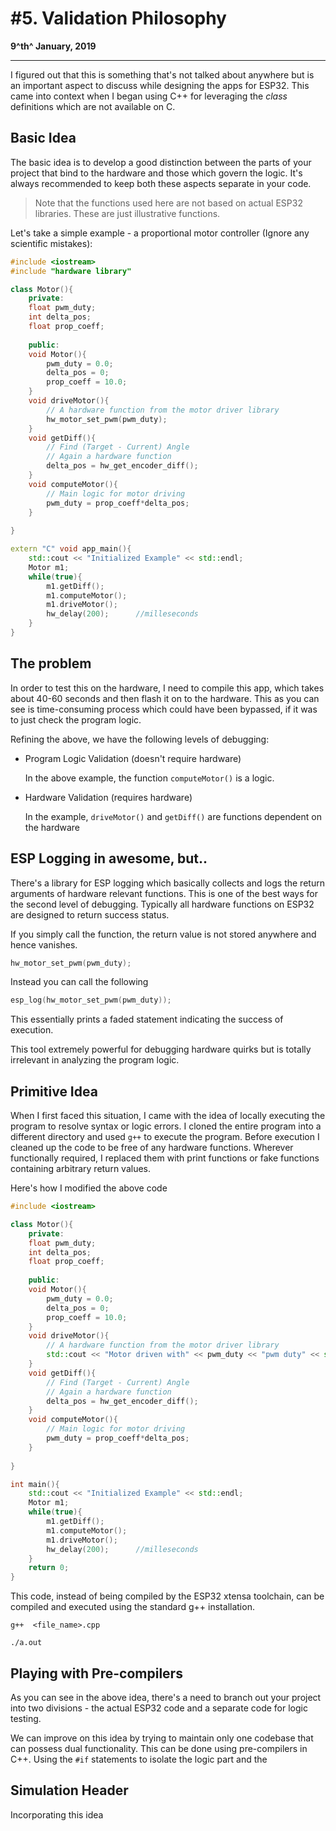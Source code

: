 # #5. Validation Philosophy

**9^th^ January, 2019**

------

I figured out that this is something that's not talked about anywhere but is an important aspect to discuss while designing the apps for ESP32. This came into context when I began using C++ for leveraging the *class* definitions which are not available on C. 

## Basic Idea

The basic idea is to develop a good distinction between the parts of your project that bind to the hardware and those which govern the logic.  It's always recommended to  keep both these aspects separate in your code.

> Note that the functions used here are not based on actual ESP32 libraries. These are just illustrative functions.

Let's take a simple example - a proportional motor controller (Ignore any scientific mistakes):

```c++
#include <iostream>
#include "hardware library"

class Motor(){
    private:
    float pwm_duty;
    int delta_pos;
    float prop_coeff;
    
    public:
    void Motor(){
        pwm_duty = 0.0;
        delta_pos = 0;
        prop_coeff = 10.0;
    }
    void driveMotor(){
        // A hardware function from the motor driver library
        hw_motor_set_pwm(pwm_duty);
    }
    void getDiff(){
        // Find (Target - Current) Angle
        // Again a hardware function
        delta_pos = hw_get_encoder_diff();
    }
    void computeMotor(){
        // Main logic for motor driving
        pwm_duty = prop_coeff*delta_pos;
    }
    
}

extern "C" void app_main(){
    std::cout << "Initialized Example" << std::endl;
    Motor m1;
    while(true){
        m1.getDiff();
        m1.computeMotor();
        m1.driveMotor();
        hw_delay(200);		//milleseconds
    }
}
```

## The problem

In order to test this on the hardware, I need to compile this app, which takes about 40-60 seconds and then flash it on to the hardware. This as you can see is time-consuming process which could have been bypassed, if it was to just check the program logic. 

Refining the above, we have the following levels of debugging:

* Program Logic Validation (doesn't require hardware)

  In the above example, the function `computeMotor()` is a logic.

* Hardware Validation (requires hardware)

  In the example,  `driveMotor()` and `getDiff()` are functions dependent on the hardware

## ESP Logging in awesome, but..

There's a library for ESP logging which basically collects and logs the return arguments of hardware relevant functions. This is one of the best ways for the second level of debugging. Typically all hardware functions on ESP32 are designed to return success status. 

If you simply call the function, the return value is not stored anywhere and hence vanishes.

```c++
hw_motor_set_pwm(pwm_duty);
```

Instead you can call the following

```c++
esp_log(hw_motor_set_pwm(pwm_duty));
```

This essentially prints a faded statement indicating the success of execution. 

This tool extremely powerful for debugging hardware quirks but is totally irrelevant in analyzing the program logic. 

## Primitive Idea

When I first faced this situation, I came with the idea of locally executing the program to resolve syntax or logic errors. I cloned the entire program into a different directory and used `g++` to execute the program. Before execution I cleaned up the code to be free of any hardware functions. Wherever functionally required, I replaced them with print functions or fake functions containing arbitrary return values.

Here's how I modified the above code

```c++
#include <iostream>

class Motor(){
    private:
    float pwm_duty;
    int delta_pos;
    float prop_coeff;
    
    public:
    void Motor(){
        pwm_duty = 0.0;
        delta_pos = 0;
        prop_coeff = 10.0;
    }
    void driveMotor(){
        // A hardware function from the motor driver library
        std::cout << "Motor driven with" << pwm_duty << "pwm duty" << std::endl;
    }
    void getDiff(){
        // Find (Target - Current) Angle
        // Again a hardware function
        delta_pos = hw_get_encoder_diff();
    }
    void computeMotor(){
        // Main logic for motor driving
        pwm_duty = prop_coeff*delta_pos;
    }
    
}

int main(){
    std::cout << "Initialized Example" << std::endl;
    Motor m1;
    while(true){
        m1.getDiff();
        m1.computeMotor();
        m1.driveMotor();
        hw_delay(200);		//milleseconds
    }
    return 0;
}
```

This code, instead of being compiled by the ESP32 xtensa toolchain, can be compiled and executed using the standard g++ installation.

`g++  <file_name>.cpp`

`./a.out`

## Playing with Pre-compilers

As you can see in the above idea, there's a need to branch out your project into two divisions - the actual ESP32 code and a separate code for logic testing. 

We can improve on this idea by trying to maintain only one codebase that can possess dual functionality. This can be done using pre-compilers in C++. Using the `#if` statements to isolate the logic part and the

## Simulation Header

Incorporating this idea
